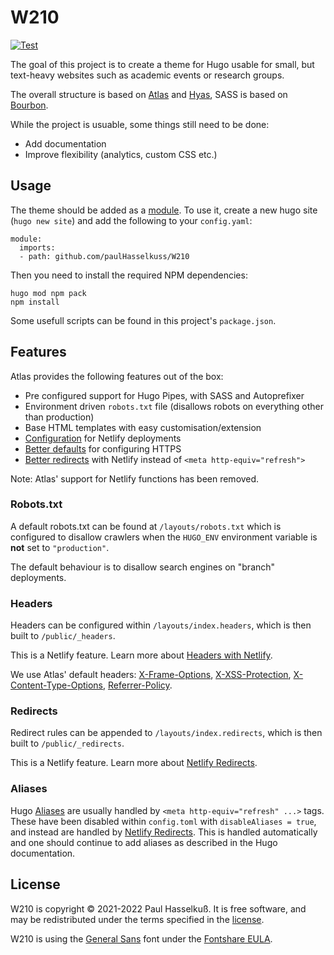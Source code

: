 # W210
[![Test](https://github.com/paulHasselkuss/W210/actions/workflows/build.yml/badge.svg)](https://github.com/paulHasselkuss/W210/actions/workflows/build.yml)

The goal of this project is to create a theme for Hugo usable for small, but text-heavy websites such as academic events or research groups.

The overall structure is based on [Atlas](https://github.com/indigotree/atlas) and [Hyas](https://gethyas.com), SASS is based on [Bourbon](https://github.com/thoughtbot/bourbon/).

While the project is usuable, some things still need to be done:
- Add documentation
- Improve flexibility (analytics, custom CSS etc.)

## Usage

The theme should be added as a [module](https://gohugo.io/hugo-modules/). To use it, create a new hugo site (`hugo new site`) and add the following to your `config.yaml`:

```
module:
  imports:
  - path: github.com/paulHasselkuss/W210
```

Then you need to install the required NPM dependencies:
```
hugo mod npm pack
npm install
```
Some usefull scripts can be found in this project's `package.json`.

## Features

Atlas provides the following features out of the box:

* Pre configured support for Hugo Pipes, with SASS and Autoprefixer
* Environment driven `robots.txt` file (disallows robots on everything other than production)
* Base HTML templates with easy customisation/extension
* [Configuration](/netlify.toml) for Netlify deployments
* [Better defaults](#security-headers) for configuring HTTPS
* [Better redirects](#redirects) with Netlify instead of `<meta http-equiv="refresh">`

Note: Atlas' support for Netlify functions has been removed.

### Robots.txt

A default robots.txt can be found at `/layouts/robots.txt` which is configured to disallow crawlers when the `HUGO_ENV` environment variable is **not** set to `"production"`.

The default behaviour is to disallow search engines on "branch" deployments.

### Headers

Headers can be configured within `/layouts/index.headers`, which is then built to `/public/_headers`.

This is a Netlify feature. Learn more about [Headers with Netlify](https://www.netlify.com/docs/headers-and-basic-auth/).

We use Atlas' default headers: [X-Frame-Options](https://scotthelme.co.uk/hardening-your-http-response-headers/#x-frame-options), [X-XSS-Protection](https://scotthelme.co.uk/hardening-your-http-response-headers/#x-xss-protection), [X-Content-Type-Options](https://scotthelme.co.uk/hardening-your-http-response-headers/#x-content-type-options), [Referrer-Policy](https://scotthelme.co.uk/a-new-security-header-referrer-policy/).

### Redirects

Redirect rules can be appended to `/layouts/index.redirects`, which is then built to `/public/_redirects`.

This is a Netlify feature. Learn more about [Netlify Redirects](https://www.netlify.com/docs/redirects/).

### Aliases

Hugo [Aliases](https://gohugo.io/content-management/urls/#aliases) are usually handled by `<meta http-equiv="refresh" ...>` tags. These have been disabled within `config.toml` with `disableAliases = true`, and instead are handled by [Netlify Redirects](https://www.netlify.com/docs/redirects/). This is handled automatically and one should continue to add aliases as described in the Hugo documentation.

## License

W210 is copyright © 2021-2022 Paul Hasselkuß. It is free software, and may be redistributed under the terms specified in the [license](LICENSE.md).

W210 is using the [General Sans](https://www.fontshare.com/fonts/general-sans) font under the [Fontshare EULA](static/fonts/Fontshare-EULA.txt).

